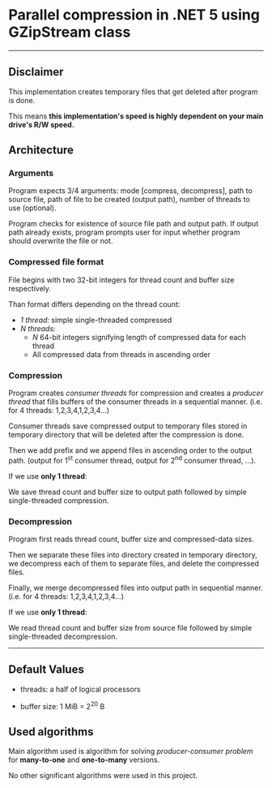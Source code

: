 # Parallel compression in .NET 5 using GZipStream class

------

## Disclaimer

This implementation creates temporary files that get deleted after program is done. 

This means **this implementation's speed is highly dependent on your main drive's R/W speed.**

## Architecture

### Arguments

Program expects 3/4 arguments: mode [compress, decompress], path to source file, path of file to be created (output path), number of threads to use (optional).

Program checks for existence of source file path and output path. If output path already exists, program prompts user for input whether program should overwrite the file or not.

### Compressed file format

File begins with two 32-bit integers for thread count and buffer size respectively.

Than format differs depending on the thread count:

- *1 thread:* simple single-threaded compressed
- *N threads:* 
	- *N* 64-bit integers signifying length of compressed data for each thread
	- All compressed data from threads in ascending order

### Compression

Program creates *consumer threads* for compression and creates a *producer thread* that fills buffers of the consumer threads in a sequential manner. (i.e. for 4 threads: 1,2,3,4,1,2,3,4...)

Consumer threads save compressed output to temporary files stored in temporary directory that will be deleted after the compression is done.

Then we add prefix and we append files in ascending order to the output path. (output for 1<sup>st</sup> consumer thread, output for 2<sup>nd</sup> consumer thread, ...).

If we use **only 1 thread**:

We save thread count and buffer size to output path followed by simple single-threaded compression.

### Decompression

Program first reads thread count, buffer size and compressed-data sizes.

Then we separate these files into directory created in temporary directory, we decompress each of them to separate files, and delete the compressed files.

Finally, we merge decompressed files into output path in sequential manner. (i.e. for 4 threads: 1,2,3,4,1,2,3,4...)

If we use **only 1 thread**:

We read thread count and buffer size from source file followed by simple single-threaded decompression.

---

## Default Values

- threads: a half of logical processors

- buffer size: 1 MiB = 2<sup>20</sup> B

## Used algorithms 

Main algorithm used is algorithm for solving *producer-consumer problem* for **many-to-one** and **one-to-many** versions.

No other significant algorithms were used in this project.
